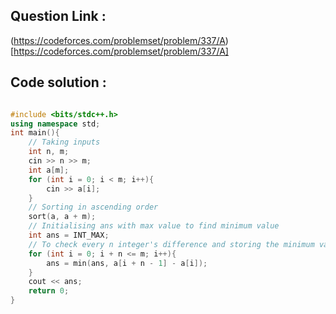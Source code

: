 ## Question Link :

(https://codeforces.com/problemset/problem/337/A)[https://codeforces.com/problemset/problem/337/A]

## Code solution :

```cpp

#include <bits/stdc++.h>
using namespace std;
int main(){
    // Taking inputs
    int n, m;
    cin >> n >> m;
    int a[m];
    for (int i = 0; i < m; i++){
        cin >> a[i];
    }
    // Sorting in ascending order
    sort(a, a + m);
    // Initialising ans with max value to find minimum value
    int ans = INT_MAX;
    // To check every n integer's difference and storing the minimum value among them all and printing
    for (int i = 0; i + n <= m; i++){
        ans = min(ans, a[i + n - 1] - a[i]);
    }
    cout << ans;
    return 0;
}

```
